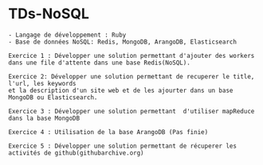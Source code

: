 # TDs-NoSQL

    - Langage de développement : Ruby
    - Base de données NoSQL: Redis, MongoDB, ArangoDB, Elasticsearch
    
    Exercice 1 : Développer une solution permettant d'ajouter des workers 
    dans une file d'attente dans une base Redis(NoSQL).

    Exercice 2: Développer une solution permettant de recuperer le title, l'url, les keywords
    et la description d'un site web et de les ajourter dans un base MongoDB ou Elasticsearch.
    
    Exercice 3 : Développer une solution permettant  d'utiliser mapReduce dans la base MongoDB
    
    Exercice 4 : Utilisation de la base ArangoDB (Pas finie) 
    
    Exercice 5 : Développer une solution permettant de récuperer les activités de github(githubarchive.org)
    
    
    
  
